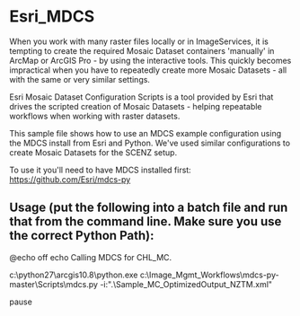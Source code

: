 # Esri_MDCS
When you work with many raster files locally or in ImageServices, it is tempting to create the required Mosaic Dataset containers 'manually' in ArcMap or ArcGIS Pro - by using the interactive tools. This quickly becomes impractical when you have to repeatedly create more Mosaic Datasets - all with the same or very similar settings. 

Esri Mosaic Dataset Configuration Scripts is a tool provided by Esri that drives the scripted creation of Mosaic Datasets - helping repeatable workflows when working with raster datasets.


This sample file shows how to use an MDCS example configuration using the MDCS install from Esri and Python. We've used similar configurations to create Mosaic Datasets for the SCENZ setup.

To use it you'll need to have MDCS installed first: https://github.com/Esri/mdcs-py

## Usage (put the following into a batch file and run that from the command line. Make sure you use the correct Python Path):

@echo off
echo Calling MDCS for CHL_MC.

c:\python27\arcgis10.8\python.exe c:\Image_Mgmt_Workflows\mdcs-py-master\Scripts\mdcs.py -i:".\Sample_MC_OptimizedOutput_NZTM.xml"

pause
